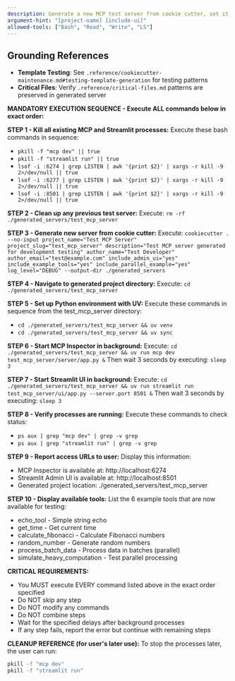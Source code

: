 ```yaml
---
description: Generate a new MCP test server from cookie cutter, set it up, and launch Inspector + UI
argument-hint: "[project-name] [include-ui]"
allowed-tools: ["Bash", "Read", "Write", "LS"]
---
```


## Grounding References
- **Template Testing**: See `.reference/cookiecutter-maintenance.md#testing-template-generation` for testing patterns
- **Critical Files**: Verify `.reference/critical-files.md` patterns are preserved in generated server

**MANDATORY EXECUTION SEQUENCE - Execute ALL commands below in exact order:**

**STEP 1 - Kill all existing MCP and Streamlit processes:**
Execute these bash commands in sequence:
- `pkill -f "mcp dev" || true`
- `pkill -f "streamlit run" || true`
- `lsof -i :6274 | grep LISTEN | awk '{print $2}' | xargs -r kill -9 2>/dev/null || true`
- `lsof -i :6277 | grep LISTEN | awk '{print $2}' | xargs -r kill -9 2>/dev/null || true`
- `lsof -i :8501 | grep LISTEN | awk '{print $2}' | xargs -r kill -9 2>/dev/null || true`

**STEP 2 - Clean up any previous test server:**
Execute: `rm -rf ./generated_servers/test_mcp_server`

**STEP 3 - Generate new server from cookie cutter:**
Execute: `cookiecutter . --no-input project_name="Test MCP Server" project_slug="test_mcp_server" description="Test MCP server generated for development testing" author_name="Test Developer" author_email="test@example.com" include_admin_ui="yes" include_example_tools="yes" include_parallel_example="yes" log_level="DEBUG" --output-dir ./generated_servers`

**STEP 4 - Navigate to generated project directory:**
Execute: `cd ./generated_servers/test_mcp_server`

**STEP 5 - Set up Python environment with UV:**
Execute these commands in sequence from the test_mcp_server directory:
- `cd ./generated_servers/test_mcp_server && uv venv`
- `cd ./generated_servers/test_mcp_server && uv sync`

**STEP 6 - Start MCP Inspector in background:**
Execute: `cd ./generated_servers/test_mcp_server && uv run mcp dev test_mcp_server/server/app.py &`
Then wait 3 seconds by executing: `sleep 3`

**STEP 7 - Start Streamlit UI in background:**
Execute: `cd ./generated_servers/test_mcp_server && uv run streamlit run test_mcp_server/ui/app.py --server.port 8501 &`
Then wait 3 seconds by executing: `sleep 3`

**STEP 8 - Verify processes are running:**
Execute these commands to check status:
- `ps aux | grep "mcp dev" | grep -v grep`
- `ps aux | grep "streamlit run" | grep -v grep`

**STEP 9 - Report access URLs to user:**
Display this information:
- MCP Inspector is available at: http://localhost:6274
- Streamlit Admin UI is available at: http://localhost:8501
- Generated project location: ./generated_servers/test_mcp_server

**STEP 10 - Display available tools:**
List the 6 example tools that are now available for testing:
- echo_tool - Simple string echo
- get_time - Get current time
- calculate_fibonacci - Calculate Fibonacci numbers
- random_number - Generate random numbers
- process_batch_data - Process data in batches (parallel)
- simulate_heavy_computation - Test parallel processing

**CRITICAL REQUIREMENTS:**
- You MUST execute EVERY command listed above in the exact order specified
- Do NOT skip any step
- Do NOT modify any commands
- Do NOT combine steps
- Wait for the specified delays after background processes
- If any step fails, report the error but continue with remaining steps

**CLEANUP REFERENCE (for user's later use):**
To stop the processes later, the user can run:
```bash
pkill -f "mcp dev"
pkill -f "streamlit run"
```